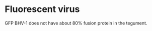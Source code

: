 Fluorescent virus
==================
GFP BHV-1 does not have about 80% fusion protein in the tegument.